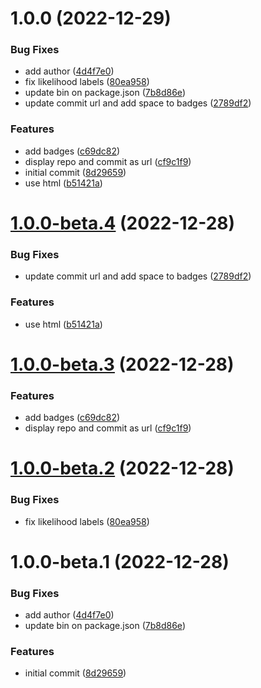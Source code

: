 # 1.0.0 (2022-12-29)


### Bug Fixes

* add author ([4d4f7e0](https://github.com/nomoixyz/reporter/commit/4d4f7e0ab096bab0cd33710e298d95dd7ead838e))
* fix likelihood labels ([80ea958](https://github.com/nomoixyz/reporter/commit/80ea95849cbd313fe36790f03d051317088c8b83))
* update bin on package.json ([7b8d86e](https://github.com/nomoixyz/reporter/commit/7b8d86ee54d38c2dd11c783f825657f09c6c26ae))
* update commit url and add space to badges ([2789df2](https://github.com/nomoixyz/reporter/commit/2789df2c7faa158a2f7105f993f8bdfe7dd9bae0))


### Features

* add badges ([c69dc82](https://github.com/nomoixyz/reporter/commit/c69dc82911e02aef1008e2df339f6d4f209d165f))
* display repo and commit as url ([cf9c1f9](https://github.com/nomoixyz/reporter/commit/cf9c1f966c4ea15f7e0fca4a5a55236d3ec62e9d))
* initial commit ([8d29659](https://github.com/nomoixyz/reporter/commit/8d2965902161c751b39c034c6a0786da564f0894))
* use html ([b51421a](https://github.com/nomoixyz/reporter/commit/b51421a04e723ab380999dba86cf6df765abd541))

# [1.0.0-beta.4](https://github.com/nomoixyz/reporter/compare/v1.0.0-beta.3...v1.0.0-beta.4) (2022-12-28)


### Bug Fixes

* update commit url and add space to badges ([2789df2](https://github.com/nomoixyz/reporter/commit/2789df2c7faa158a2f7105f993f8bdfe7dd9bae0))


### Features

* use html ([b51421a](https://github.com/nomoixyz/reporter/commit/b51421a04e723ab380999dba86cf6df765abd541))

# [1.0.0-beta.3](https://github.com/nomoixyz/reporter/compare/v1.0.0-beta.2...v1.0.0-beta.3) (2022-12-28)


### Features

* add badges ([c69dc82](https://github.com/nomoixyz/reporter/commit/c69dc82911e02aef1008e2df339f6d4f209d165f))
* display repo and commit as url ([cf9c1f9](https://github.com/nomoixyz/reporter/commit/cf9c1f966c4ea15f7e0fca4a5a55236d3ec62e9d))

# [1.0.0-beta.2](https://github.com/nomoixyz/reporter/compare/v1.0.0-beta.1...v1.0.0-beta.2) (2022-12-28)


### Bug Fixes

* fix likelihood labels ([80ea958](https://github.com/nomoixyz/reporter/commit/80ea95849cbd313fe36790f03d051317088c8b83))

# 1.0.0-beta.1 (2022-12-28)


### Bug Fixes

* add author ([4d4f7e0](https://github.com/nomoixyz/reporter/commit/4d4f7e0ab096bab0cd33710e298d95dd7ead838e))
* update bin on package.json ([7b8d86e](https://github.com/nomoixyz/reporter/commit/7b8d86ee54d38c2dd11c783f825657f09c6c26ae))


### Features

* initial commit ([8d29659](https://github.com/nomoixyz/reporter/commit/8d2965902161c751b39c034c6a0786da564f0894))
